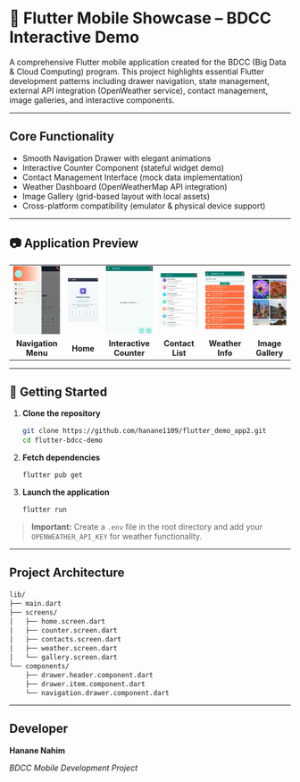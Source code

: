# 📱 Flutter Mobile Showcase – BDCC Interactive Demo

A comprehensive Flutter mobile application created for the BDCC (Big Data & Cloud Computing) program. This project highlights essential Flutter development patterns including drawer navigation, state management, external API integration (OpenWeather service), contact management, image galleries, and interactive components.

---

## Core Functionality

- Smooth Navigation Drawer with elegant animations
- Interactive Counter Component (stateful widget demo)
- Contact Management Interface (mock data implementation)
- Weather Dashboard (OpenWeatherMap API integration)
- Image Gallery (grid-based layout with local assets)
- Cross-platform compatibility (emulator & physical device support)

---

## 📷 Application Preview

<table>
  <tr>
    <td><img src="assets/images/screenshots/menu.png" width="200"/></td>
    <td><img src="assets/images/screenshots/Home.png" width="200"/></td>
    <td><img src="assets/images/screenshots/counter.png" width="200"/></td>
    <td><img src="assets/images/screenshots/contact.png" width="200"/></td>
    <td><img src="assets/images/screenshots/meteo.png" width="200"/></td>
    <td><img src="assets/images/screenshots/gallery.png" width="200"/></td>
  </tr>
  <tr>
    <td align="center"><b>Navigation Menu</b></td>
    <td align="center"><b>Home</b></td>
    <td align="center"><b>Interactive Counter</b></td>
    <td align="center"><b>Contact List</b></td>
    <td align="center"><b>Weather Info</b></td>
    <td align="center"><b>Image Gallery</b></td>
  </tr>
</table>

---

## 🚀 Getting Started

1. **Clone the repository**
   ```bash
   git clone https://github.com/hanane1109/flutter_demo_app2.git
   cd flutter-bdcc-demo
   ```

2. **Fetch dependencies**
   ```bash
   flutter pub get
   ```

3. **Launch the application**
   ```bash
   flutter run
   ```

> **Important:** Create a `.env` file in the root directory and add your `OPENWEATHER_API_KEY` for weather functionality.

---

## Project Architecture

```
lib/
├── main.dart
├── screens/
│   ├── home.screen.dart
│   ├── counter.screen.dart
│   ├── contacts.screen.dart
│   ├── weather.screen.dart
│   └── gallery.screen.dart
└── components/
    ├── drawer.header.component.dart
    ├── drawer.item.component.dart
    └── navigation.drawer.component.dart
```

---

## Developer

**Hanane Nahim**

*BDCC Mobile Development Project*
